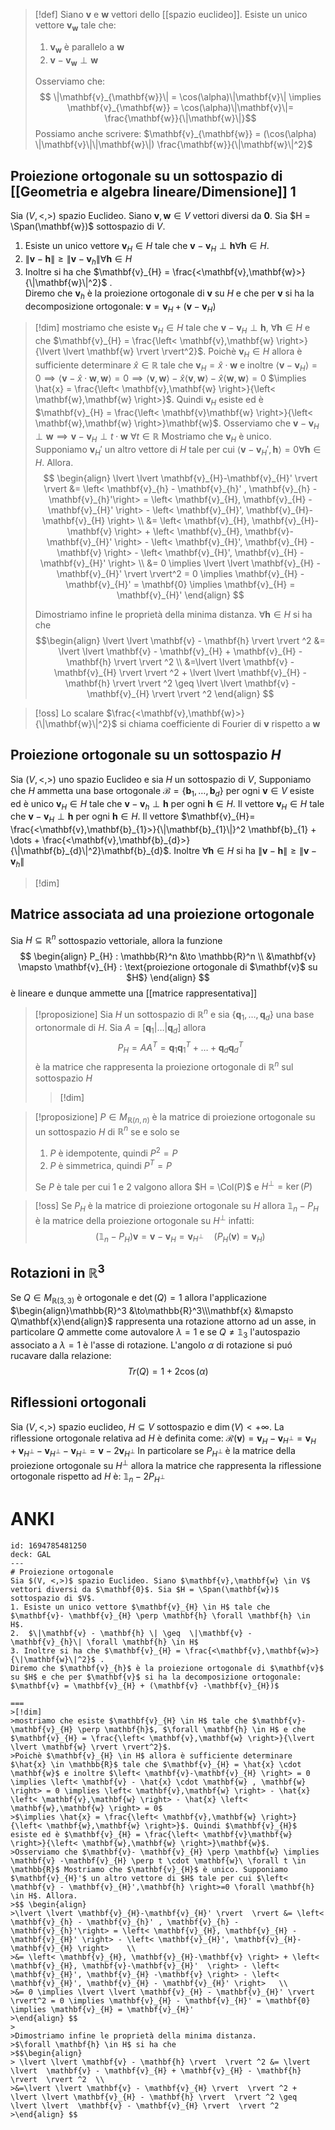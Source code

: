 >[!def]
> Siano $\mathbf{v}$ e $\mathbf{w}$ vettori dello [[spazio euclideo]]. Esiste un unico vettore $\mathbf{v}_{\mathbf{w}}$ tale che:
> 1. $\mathbf{v}_{\mathbf{w}}$ è parallelo a $\mathbf{w}$
> 2. $\mathbf{v} -\mathbf{v}_{\mathbf{w}} \perp \mathbf{w}$
>
> Osserviamo che:
>  $$ \|\mathbf{v}_{\mathbf{w}}\| = \cos(\alpha)\|\mathbf{v}\| \implies \mathbf{v}_{\mathbf{w}} = \cos(\alpha)\|\mathbf{v}\|= \frac{\mathbf{w}}{\|\mathbf{w}\|}$$
>  Possiamo anche scrivere: $\mathbf{v}_{\mathbf{w}} = (\cos(\alpha) \|\mathbf{v}\|\|\mathbf{w}\|) \frac{\mathbf{w}}{\|\mathbf{w}\|^2}$


## Proiezione ortogonale su un sottospazio di [[Geometria e algebra lineare/Dimensione]] 1

Sia $(V, <,>)$ spazio Euclideo. Siano $\mathbf{v},\mathbf{w} \in V$ vettori diversi da $\mathbf{0}$. Sia $H = \Span(\mathbf{w})$ sottospazio di $V$.
1. Esiste un unico vettore $\mathbf{v}_{H} \in H$ tale che $\mathbf{v}- \mathbf{v}_{H} \perp \mathbf{h} \forall \mathbf{h} \in H$. 
2.  $\|\mathbf{v} - \mathbf{h} \| \geq  \|\mathbf{v} - \mathbf{v}_{h}\| \forall \mathbf{h} \in H$
3. Inoltre si ha che $\mathbf{v}_{H} = \frac{<\mathbf{v},\mathbf{w}>}{\|\mathbf{w}\|^2}$ .    
Diremo che $\mathbf{v}_{h}$ è la proiezione ortogonale di $\mathbf{v}$ su $H$ e che per $\mathbf{v}$ si ha la decomposizione ortogonale: $\mathbf{v} = \mathbf{v}_{H} + (\mathbf{v} -\mathbf{v}_{H})$


>[!dim]
>mostriamo che esiste $\mathbf{v}_{H} \in H$ tale che $\mathbf{v}-\mathbf{v}_{H} \perp \mathbf{h}$, $\forall \mathbf{h} \in H$ e che $\mathbf{v}_{H} = \frac{\left< \mathbf{v},\mathbf{w} \right>}{\lvert \lvert \mathbf{w} \rvert \rvert^2}$.
>Poichè $\mathbf{v}_{H} \in H$ allora è sufficiente determinare $\hat{x} \in \mathbb{R}$ tale che $\mathbf{v}_{H} = \hat{x} \cdot \mathbf{w}$ e inoltre $\left< \mathbf{v}-\mathbf{v}_{H} \right> = 0 \implies \left< \mathbf{v} - \hat{x} \cdot \mathbf{w} , \mathbf{w} \right> = 0 \implies \left< \mathbf{v},\mathbf{w} \right> - \hat{x} \left< \mathbf{v},\mathbf{w} \right> - \hat{x} \left< \mathbf{w},\mathbf{w} \right> = 0$
>$\implies \hat{x} = \frac{\left< \mathbf{v},\mathbf{w} \right>}{\left< \mathbf{w},\mathbf{w} \right>}$. Quindi $\mathbf{v}_{H}$ esiste ed è $\mathbf{v}_{H} = \frac{\left< \mathbf{v}\mathbf{w} \right>}{\left< \mathbf{w},\mathbf{w} \right>}\mathbf{w}$.
>Osserviamo che $\mathbf{v}- \mathbf{v}_{H} \perp \mathbf{w} \implies \mathbf{v} -\mathbf{v}_{H} \perp t \cdot \mathbf{w}\ \forall t \in \mathbb{R}$ Mostriamo che $\mathbf{v}_{H}$ è unico. Supponiamo $\mathbf{v}_{H}'$ un altro vettore di $H$ tale per cui $\left< \mathbf{v} - \mathbf{v}_{H}',\mathbf{h} \right>=0 \forall \mathbf{h} \in H$. Allora.
>$$ \begin{align}
>\lvert \lvert \mathbf{v}_{H}-\mathbf{v}_{H}' \rvert  \rvert &= \left< \mathbf{v}_{h} - \mathbf{v}_{h}' , \mathbf{v}_{h} - \mathbf{v}_{h}'\right> = \left< \mathbf{v}_{H}, \mathbf{v}_{H} - \mathbf{v}_{H}' \right> - \left< \mathbf{v}_{H}', \mathbf{v}_{H}-\mathbf{v}_{H} \right>    \\
>&= \left< \mathbf{v}_{H}, \mathbf{v}_{H}-\mathbf{v} \right> + \left< \mathbf{v}_{H}, \mathbf{v}-\mathbf{v}_{H}'  \right> - \left< \mathbf{v}_{H}', \mathbf{v}_{H} -\mathbf{v} \right> - \left< \mathbf{v}_{H}', \mathbf{v}_{H} - \mathbf{v}_{H}' \right>   \\
>&= 0 \implies \lvert \lvert \mathbf{v}_{H} - \mathbf{v}_{H}' \rvert  \rvert^2 = 0 \implies \mathbf{v}_{H} - \mathbf{v}_{H}' = \mathbf{0} \implies \mathbf{v}_{H} = \mathbf{v}_{H}' 
>\end{align} $$
>
>Dimostriamo infine le proprietà della minima distanza.
>$\forall \mathbf{h} \in H$ si ha che
>$$\begin{align}
> \lvert \lvert \mathbf{v} - \mathbf{h} \rvert  \rvert ^2 &= \lvert \lvert  \mathbf{v} - \mathbf{v}_{H} + \mathbf{v}_{H} - \mathbf{h} \rvert  \rvert ^2  \\
>&=\lvert \lvert \mathbf{v} - \mathbf{v}_{H} \rvert  \rvert ^2 + \lvert \lvert \mathbf{v}_{H} - \mathbf{h} \rvert  \rvert ^2 \geq \lvert \lvert  \mathbf{v} - \mathbf{v}_{H} \rvert  \rvert ^2
>\end{align} $$





>[!oss]
>Lo scalare $\frac{<\mathbf{v},\mathbf{w}>}{\|\mathbf{w}\|^2}$ si chiama coefficiente di Fourier di $\mathbf{v}$ rispetto a $\mathbf{w}$

## Proiezione ortogonale su un sottospazio $H$
Sia $(V,<,>)$ uno spazio Euclideo e sia $H$ un sottospazio di $V$, Supponiamo che $H$ ammetta una base ortogonale $\mathcal{B} = \left\{ \mathbf{b}_{1},\dots,\mathbf{b}_{d} \right\}$ per ogni $\mathbf{v} \in V$ esiste ed è unico $\mathbf{v}_{H} \in H$ tale che $\mathbf{v} - \mathbf{v}_{h} \perp \mathbf{h}$ per ogni $\mathbf{h} \in H$. Il vettore $\mathbf{v}_{H} \in H$ tale che  $\mathbf{v}-\mathbf{v}_{H} \perp \mathbf{h}$ per ogni $\mathbf{h} \in H$. Il vettore $\mathbf{v}_{H}= \frac{<\mathbf{v},\mathbf{b}_{1}>}{\|\mathbf{b}_{1}\|}^2 \mathbf{b}_{1} + \dots + \frac{<\mathbf{v},\mathbf{b}_{d}>}{\|\mathbf{b}_{d}\|^2}\mathbf{b}_{d}$. Inoltre $\forall \mathbf{h} \in H$ si ha $\|\mathbf{v} -\mathbf{h}\| \geq \| \mathbf{v} - \mathbf{v}_{h}\|$ 

>[!dim]


## Matrice associata ad una proiezione ortogonale
Sia $H \subseteq \mathbb{R}^n$ sottospazio vettoriale, allora la funzione
$$ \begin{align}
P_{H} : \mathbb{R}^n &\to \mathbb{R}^n \\
&\mathbf{v} \mapsto \mathbf{v}_{H} : \text{proiezione ortogonale di $\mathbf{v}$ su $H$}
\end{align} $$
è lineare e dunque ammette una [[matrice rappresentativa]]

>[!proposizione]
>Sia $H$ un sottospazio di $\mathbb{R}^n$ e sia $\left\{ \mathbf{q}_{1},\dots,\mathbf{q}_{d} \right\}$ una base ortonormale di $H$. Sia $A = [\mathbf{q}_{1}|\dots|\mathbf{q}_{d}]$ allora
> $$ P_{H} = A A^T = \mathbf{q}_{1} \mathbf{q}_{1}^T + \dots + \mathbf{q}_{d}\mathbf{q}_{d}^T $$
> è la matrice che rappresenta la proiezione ortogonale di $\mathbb{R}^n$ sul sottospazio $H$
> 
>>[!dim]

>[!proposizione]
> $P \in M_{\mathbb{R}(n,n)}$ è la matrice di proiezione ortogonale su un sottospazio $H$ di $\mathbb{R}^n$ se e solo se
> 1. $P$ è idempotente, quindi $P^2 = P$
> 2. $P$ è simmetrica, quindi $P^T = P$
>
>Se $P$ è tale per cui 1 e 2 valgono allora $H = \Col(P)$ e $H^\perp = \ker(P)$


>[!oss]
>Se $P_{H}$ è la matrice di proiezione ortogonale su $H$ allora $\mathbb{1}_{n} - P_{H}$ è la matrice della proiezione ortogonale su $H^\perp$ infatti:
> $$ (\mathbb{1}_{n} - P_{H})\mathbf{v} = \mathbf{v} - \mathbf{v}_{H} = \mathbf{v}_{H^\perp} \quad (P_{H}(\mathbf{v}) = \mathbf{v}_{H}) $$


## Rotazioni in $\mathbb{R}^3$
Se $Q \in M_{\mathbb{R}(3,3)}$ è ortogonale e $\det(Q) = 1$ allora l'applicazione $\begin{align}\mathbb{R}^3 &\to\mathbb{R}^3\\\mathbf{x} &\mapsto Q\mathbf{x}\end{align}$ rappresenta una rotazione attorno ad un asse, in particolare $Q$ ammette come autovalore $\lambda=1$ e se $Q \neq \mathbb{1}_{3}$ l'autospazio associato a $\lambda=1$ è l'asse di rotazione. L'angolo $\alpha$ di rotazione si puó rucavare dalla relazione:
 $$ Tr(Q) = 1 + 2\cos(\alpha) $$

## Riflessioni ortogonali
Sia $(V,<,>)$ spazio euclideo, $H \subseteq V$ sottospazio e $\dim(V) < +\infty$. La riflessione ortogonale relativa ad $H$ è definita come: $\mathcal{R}(\mathbf{v}) = \mathbf{v}_{H} - \mathbf{v}_{H^\perp} = \mathbf{v}_{H} + \mathbf{v}_{H^\perp} - \mathbf{v}_{H^\perp} - \mathbf{v}_{H^\perp} = \mathbf{v} - 2\mathbf{v}_{H^\perp}$ 
In particolare se $P_{H^\perp}$ è la matrice della proiezione ortogonale su $H^\perp$ allora la matrice che rappresenta la riflessione ortogonale rispetto ad $H$ è: $\mathbb{1}_{n} - 2P_{H^\perp}$

# ANKI

```anki
id: 1694785481250
deck: GAL
---
# Proiezione ortogonale
Sia $(V, <,>)$ spazio Euclideo. Siano $\mathbf{v},\mathbf{w} \in V$ vettori diversi da $\mathbf{0}$. Sia $H = \Span(\mathbf{w})$ sottospazio di $V$.
1. Esiste un unico vettore $\mathbf{v}_{H} \in H$ tale che $\mathbf{v}- \mathbf{v}_{H} \perp \mathbf{h} \forall \mathbf{h} \in H$. 
2.  $\|\mathbf{v} - \mathbf{h} \| \geq  \|\mathbf{v} - \mathbf{v}_{h}\| \forall \mathbf{h} \in H$
3. Inoltre si ha che $\mathbf{v}_{H} = \frac{<\mathbf{v},\mathbf{w}>}{\|\mathbf{w}\|^2}$ .    
Diremo che $\mathbf{v}_{h}$ è la proiezione ortogonale di $\mathbf{v}$ su $H$ e che per $\mathbf{v}$ si ha la decomposizione ortogonale: $\mathbf{v} = \mathbf{v}_{H} + (\mathbf{v} -\mathbf{v}_{H})$

===
>[!dim]
>mostriamo che esiste $\mathbf{v}_{H} \in H$ tale che $\mathbf{v}-\mathbf{v}_{H} \perp \mathbf{h}$, $\forall \mathbf{h} \in H$ e che $\mathbf{v}_{H} = \frac{\left< \mathbf{v},\mathbf{w} \right>}{\lvert \lvert \mathbf{w} \rvert \rvert^2}$.
>Poichè $\mathbf{v}_{H} \in H$ allora è sufficiente determinare $\hat{x} \in \mathbb{R}$ tale che $\mathbf{v}_{H} = \hat{x} \cdot \mathbf{w}$ e inoltre $\left< \mathbf{v}-\mathbf{v}_{H} \right> = 0 \implies \left< \mathbf{v} - \hat{x} \cdot \mathbf{w} , \mathbf{w} \right> = 0 \implies \left< \mathbf{v},\mathbf{w} \right> - \hat{x} \left< \mathbf{v},\mathbf{w} \right> - \hat{x} \left< \mathbf{w},\mathbf{w} \right> = 0$
>$\implies \hat{x} = \frac{\left< \mathbf{v},\mathbf{w} \right>}{\left< \mathbf{w},\mathbf{w} \right>}$. Quindi $\mathbf{v}_{H}$ esiste ed è $\mathbf{v}_{H} = \frac{\left< \mathbf{v}\mathbf{w} \right>}{\left< \mathbf{w},\mathbf{w} \right>}\mathbf{w}$.
>Osserviamo che $\mathbf{v}- \mathbf{v}_{H} \perp \mathbf{w} \implies \mathbf{v} -\mathbf{v}_{H} \perp t \cdot \mathbf{w}\ \forall t \in \mathbb{R}$ Mostriamo che $\mathbf{v}_{H}$ è unico. Supponiamo $\mathbf{v}_{H}'$ un altro vettore di $H$ tale per cui $\left< \mathbf{v} - \mathbf{v}_{H}',\mathbf{h} \right>=0 \forall \mathbf{h} \in H$. Allora.
>$$ \begin{align}
>\lvert \lvert \mathbf{v}_{H}-\mathbf{v}_{H}' \rvert  \rvert &= \left< \mathbf{v}_{h} - \mathbf{v}_{h}' , \mathbf{v}_{h} - \mathbf{v}_{h}'\right> = \left< \mathbf{v}_{H}, \mathbf{v}_{H} - \mathbf{v}_{H}' \right> - \left< \mathbf{v}_{H}', \mathbf{v}_{H}-\mathbf{v}_{H} \right>    \\
>&= \left< \mathbf{v}_{H}, \mathbf{v}_{H}-\mathbf{v} \right> + \left< \mathbf{v}_{H}, \mathbf{v}-\mathbf{v}_{H}'  \right> - \left< \mathbf{v}_{H}', \mathbf{v}_{H} -\mathbf{v} \right> - \left< \mathbf{v}_{H}', \mathbf{v}_{H} - \mathbf{v}_{H}' \right>   \\
>&= 0 \implies \lvert \lvert \mathbf{v}_{H} - \mathbf{v}_{H}' \rvert  \rvert^2 = 0 \implies \mathbf{v}_{H} - \mathbf{v}_{H}' = \mathbf{0} \implies \mathbf{v}_{H} = \mathbf{v}_{H}' 
>\end{align} $$
>
>Dimostriamo infine le proprietà della minima distanza.
>$\forall \mathbf{h} \in H$ si ha che
>$$\begin{align}
> \lvert \lvert \mathbf{v} - \mathbf{h} \rvert  \rvert ^2 &= \lvert \lvert  \mathbf{v} - \mathbf{v}_{H} + \mathbf{v}_{H} - \mathbf{h} \rvert  \rvert ^2  \\
>&=\lvert \lvert \mathbf{v} - \mathbf{v}_{H} \rvert  \rvert ^2 + \lvert \lvert \mathbf{v}_{H} - \mathbf{h} \rvert  \rvert ^2 \geq \lvert \lvert  \mathbf{v} - \mathbf{v}_{H} \rvert  \rvert ^2
>\end{align} $$
```
